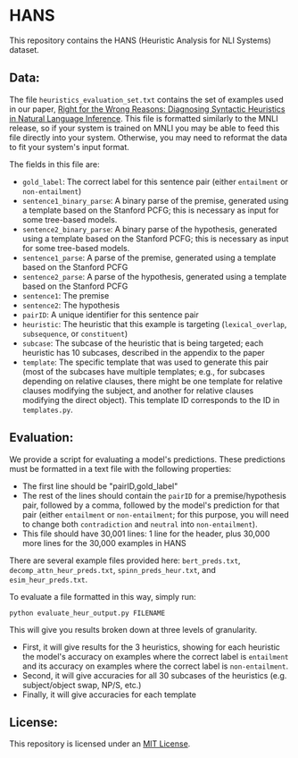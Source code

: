 # HANS
This repository contains the HANS (Heuristic Analysis for NLI Systems) dataset.

## Data:

The file ``heuristics_evaluation_set.txt`` contains the set of examples used in our paper, [Right for the Wrong Reasons: Diagnosing Syntactic Heuristics in Natural Language Inference](https://arxiv.org/abs/1902.01007). This file is formatted similarly to the MNLI release, so if your system is trained on MNLI you may be able to feed this file directly into your system. Otherwise, you may need to reformat the data to fit your system's input format. 

The fields in this file are:
- ``gold_label``: The correct label for this sentence pair (either ``entailment`` or ``non-entailment``)
- ``sentence1_binary_parse``: A binary parse of the premise, generated using a template based on the Stanford PCFG; this is necessary as input for some tree-based models.
- ``sentence2_binary_parse``: A binary parse of the hypothesis, generated using a template based on the Stanford PCFG; this is necessary as input for some tree-based models.
- ``sentence1_parse``: A parse of the premise, generated using a template based on the Stanford PCFG
- ``sentence2_parse``: A parse of the hypothesis, generated using a template based on the Stanford PCFG
- ``sentence1``: The premise
- ``sentence2``: The hypothesis
- ``pairID``: A unique identifier for this sentence pair
- ``heuristic``: The heuristic that this example is targeting (``lexical_overlap``, ``subsequence``, or ``constituent``)
- ``subcase``: The subcase of the heuristic that is being targeted; each heuristic has 10 subcases, described in the appendix to the paper
- ``template``: The specific template that was used to generate this pair (most of the subcases have multiple templates; e.g., for subcases depending on relative clauses, there might be one template for relative clauses modifying the subject, and another for relative clauses modifying the direct object). This template ID corresponds to the ID in ``templates.py``.

## Evaluation:

We provide a script for evaluating a model's predictions. These predictions must be formatted in a text file with the following properties:
 - The first line should be "pairID,gold_label"
 - The rest of the lines should contain the ``pairID`` for a premise/hypothesis pair, followed by a comma, followed by the model's prediction for that pair (either ``entailment`` or ``non-entailment``; for this purpose, you will need to change both ``contradiction`` and ``neutral`` into ``non-entailment``).
 - This file should have 30,001 lines: 1 line for the header, plus 30,000 more lines for the 30,000 examples in HANS
 
There are several example files provided here: ``bert_preds.txt``, ``decomp_attn_heur_preds.txt``, ``spinn_preds_heur.txt``, and ``esim_heur_preds.txt``.

To evaluate a file formatted in this way, simply run:

``python evaluate_heur_output.py FILENAME``

This will give you results broken down at three levels of granularity. 
- First, it will give results for the 3 heuristics, showing for each heuristic the model's accuracy on examples where the correct label is ``entailment`` and its accuracy on examples where the correct label is ``non-entailment``.
- Second, it will give accuracies for all 30 subcases of the heuristics (e.g. subject/object swap, NP/S, etc.)
- Finally, it will give accuracies for each template

## License:

This repository is licensed under an [MIT License](https://github.com/tommccoy1/hans/blob/master/LICENSE.md). 





 

